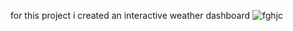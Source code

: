 for this project i created an interactive weather dashboard
![fghjc](https://user-images.githubusercontent.com/104869968/179432276-e9ab7769-8dff-4f13-afe0-c867a35c8d58.PNG)
